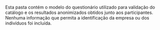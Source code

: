 
Esta pasta contém o modelo do questionário utilizado para validação do catálogo e os resultados anonimizados obtidos junto aos participantes. Nenhuma informação que permita a identificação da empresa ou dos indivíduos foi incluída.
